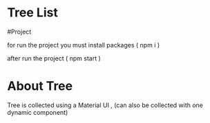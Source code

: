 # Tree List 

#Project

for run the project you must install packages ( npm i )

after run the project  ( npm start )

# About Tree

Tree is collected using a Material UI ,
(can also be collected with one dynamic component)

